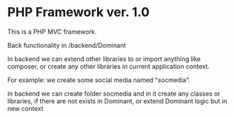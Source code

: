 # PHP Framework ver. 1.0

This is a PHP MVC framework.
 
 Back functionality in /backend/Dominant
 
 In backend we can extend other libraries to or import anything like composer, or create any other libraries in current application context.
 
 For example: we create some social media named "socmedia".
 
 In backend we can create folder socmedia and in it create any classes or libraries, if there are not exists in Dominant, or extend Dominant logic but in new context
